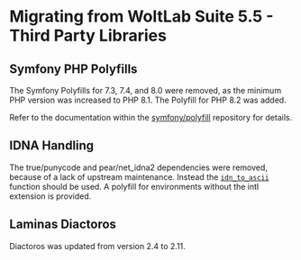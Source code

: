 # Migrating from WoltLab Suite 5.5 - Third Party Libraries

## Symfony PHP Polyfills

The Symfony Polyfills for 7.3, 7.4, and 8.0 were removed, as the minimum PHP version was increased to PHP 8.1.
The Polyfill for PHP 8.2 was added.

Refer to the documentation within the [symfony/polyfill](https://github.com/symfony/polyfill/) repository for details.

## IDNA Handling

The true/punycode and pear/net_idna2 dependencies were removed, because of a lack of upstream maintenance.
Instead the [`idn_to_ascii`](https://www.php.net/manual/en/function.idn-to-ascii.php) function should be used.
A polyfill for environments without the intl extension is provided.

## Laminas Diactoros

Diactoros was updated from version 2.4 to 2.11.
